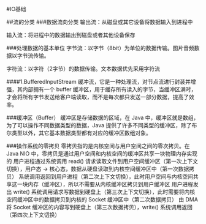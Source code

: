 #IO基础

##流的分类
###数据流向分类
输出流：从磁盘或其它设备将数据输入到进程中

输入流：将进程中的数据输出到磁盘或者其他设备保存

###处理数据的基本单位
字节流：以字节（8bit）为单位的数据传输。图片音频数据以字节流传输。

字符流：以字符（2字节）的数据传输。文本数据优先采用字符流

####1.BufferedInputStream
缓冲流，它是一种处理流，对节点流进行封装并增强，其内部拥有一个 buffer 缓冲区，用于缓存所有读入的字节，当缓冲区满时，才会将所有字节发送给客户端读取，而不是每次都只发送一部分数据，提高了效率。


###缓冲区（Buffer）
缓冲区是存储数据的区域，在 Java 中，缓冲区就是数组，为了可以操作不同数据类型的数据，Java 提供了许多不同类型的缓冲区，除了布尔类型以外，其它基本数据类型都有对应的缓冲区数组对象。

###操作系统的零拷贝
零拷贝指的是内核空间与用户空间之间的零次拷贝。在 Java NIO 中，零拷贝是通过用户空间和内核空间的缓冲区共享一块物理内存实现的
用户进程通过系统调用 read() 请求读取文件到用户空间缓冲区（第一次上下文切换），用户态 -> 核心态，数据从硬盘读取到内核空间缓冲区中（第一次数据拷贝）
系统调用返回到用户进程（第二次上下文切换），此时用户空间与内核空间共享这一块内存（缓冲区），所以不需要从内核缓冲区拷贝到用户缓冲区
用户进程发出 write() 系统调用请求写数据到硬盘上（第三次上下文切换），此时需要将内核空间缓冲区中的数据拷贝到内核的 Socket 缓冲区中（第二次数据拷贝）
由 DMA 将 Socket 缓冲区的内容写到硬盘上（第三次数据拷贝），write() 系统调用返回（第四次上下文切换）